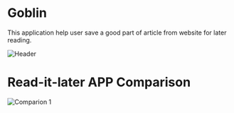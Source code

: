 # Goblin
This application help user save a good part of article from website for later reading.

![Header](https://github.com/yra99ary/Goblin/blob/master/doc/Header.png)
# Read-it-later APP Comparison
![Comparion]()
1
